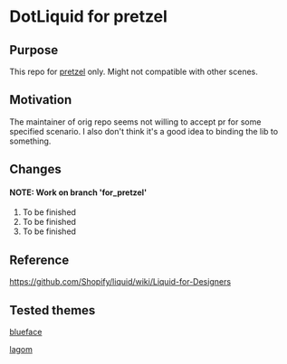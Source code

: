 # DotLiquid for pretzel

## Purpose

This repo for [pretzel](https://github.com/AmmRage/pretzel) only. Might not compatible with other scenes.

## Motivation

The maintainer of orig repo seems not willing to accept pr for some specified scenario. I also don't think it's a good idea to binding the lib to something.

## Changes

#### NOTE: Work on branch 'for_pretzel'

1. To be finished
2. To be finished
3. To be finished

## Reference

<https://github.com/Shopify/liquid/wiki/Liquid-for-Designers>

## Tested themes

[blueface](https://github.com/thien/blueface)

[lagom](https://github.com/swanson/lagom)